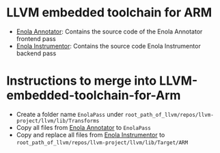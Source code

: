 # LLVM embedded toolchain for ARM
- [Enola Annotator](Enola-Annotator/): Contains the source code of the Enola Annotator frontend pass
- [Enola Instrumentor](Enola-Instrumentor): Contains the source code Enola Instrumentor backend pass

# Instructions to merge into LLVM-embedded-toolchain-for-Arm

- Create a folder name `EnolaPass` under `root_path_of_llvm/repos/llvm-project/llvm/lib/Transforms`
- Copy all files from [Enola Annotator](Enola-Annotator/) to `EnolaPass`
- Copy and replace all files from [Enola Instrumentor](Enola-Instrumentor) to `root_path_of_llvm/repos/llvm-project/llvm/lib/Target/ARM`